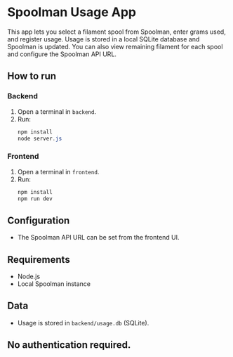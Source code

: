 # Spoolman Usage App

This app lets you select a filament spool from Spoolman, enter grams used, and register usage. Usage is stored in a local SQLite database and Spoolman is updated. You can also view remaining filament for each spool and configure the Spoolman API URL.

## How to run

### Backend
1. Open a terminal in `backend`.
2. Run:
   ```powershell
   npm install
   node server.js
   ```

### Frontend
1. Open a terminal in `frontend`.
2. Run:
   ```powershell
   npm install
   npm run dev
   ```

## Configuration
- The Spoolman API URL can be set from the frontend UI.

## Requirements
- Node.js
- Local Spoolman instance

## Data
- Usage is stored in `backend/usage.db` (SQLite).

## No authentication required.
